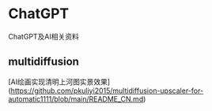 # ChatGPT
ChatGPT及AI相关资料
## multidiffusion
[AI绘画实现清明上河图实景效果]
(https://github.com/pkuliyi2015/multidiffusion-upscaler-for-automatic1111/blob/main/README_CN.md)  
